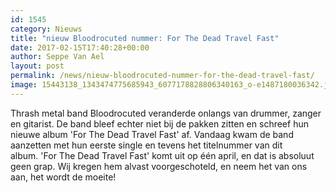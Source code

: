 ```yaml
---
id: 1545
category: Nieuws
title: "nieuw Bloodrocuted nummer: For The Dead Travel Fast"
date: 2017-02-15T17:40:28+00:00
author: Seppe Van Ael
layout: post
permalink: /news/nieuw-bloodrocuted-nummer-for-the-dead-travel-fast/
image: 15443138_1343474775685943_6077178828806340163_o-e1487180036342.jpg
---
```

Thrash metal band Bloodrocuted veranderde onlangs van drummer, zanger en gitarist. De band bleef echter niet bij de pakken zitten en schreef hun nieuwe album 'For The Dead Travel Fast' af. Vandaag kwam de band aanzetten met hun eerste single en tevens het titelnummer van dit album. 'For The Dead Travel Fast' komt uit op één april, en dat is absoluut geen grap. Wij kregen hem alvast voorgeschoteld, en neem het van ons aan, het wordt de moeite!

&nbsp;